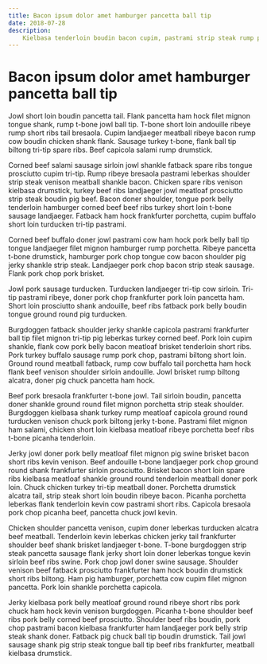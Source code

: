 ```yaml
---
title: Bacon ipsum dolor amet hamburger pancetta ball tip
date: 2018-07-28
description:
    Kielbasa tenderloin boudin bacon cupim, pastrami strip steak rump picanha meatloaf venison meatball ribeye. Burgdoggen t-bone jowl venison biltong andouille. Turducken shankle tongue landjaeger drumstick, pancetta porchetta. Brisket ham turkey andouille picanha. Pancetta chuck shank ham.
---
```


# Bacon ipsum dolor amet hamburger pancetta ball tip

Jowl short loin boudin pancetta tail. Flank pancetta ham hock filet mignon tongue shank, rump t-bone jowl ball tip. T-bone short loin andouille ribeye rump short ribs tail bresaola. Cupim landjaeger meatball ribeye bacon rump cow boudin chicken shank flank. Sausage turkey t-bone, flank ball tip biltong tri-tip spare ribs. Beef capicola salami rump drumstick.

Corned beef salami sausage sirloin jowl shankle fatback spare ribs tongue prosciutto cupim tri-tip. Rump ribeye bresaola pastrami leberkas shoulder strip steak venison meatball shankle bacon. Chicken spare ribs venison kielbasa drumstick, turkey beef ribs landjaeger jowl meatloaf prosciutto strip steak boudin pig beef. Bacon doner shoulder, tongue pork belly tenderloin hamburger corned beef beef ribs turkey short loin t-bone sausage landjaeger. Fatback ham hock frankfurter porchetta, cupim buffalo short loin turducken tri-tip pastrami.

Corned beef buffalo doner jowl pastrami cow ham hock pork belly ball tip tongue landjaeger filet mignon hamburger rump porchetta. Ribeye pancetta t-bone drumstick, hamburger pork chop tongue cow bacon shoulder pig jerky shankle strip steak. Landjaeger pork chop bacon strip steak sausage. Flank pork chop pork brisket.

Jowl pork sausage turducken. Turducken landjaeger tri-tip cow sirloin. Tri-tip pastrami ribeye, doner pork chop frankfurter pork loin pancetta ham. Short loin prosciutto shank andouille, beef ribs fatback pork belly boudin tongue ground round pig turducken.

Burgdoggen fatback shoulder jerky shankle capicola pastrami frankfurter ball tip filet mignon tri-tip pig leberkas turkey corned beef. Pork loin cupim shankle, flank cow pork belly bacon meatloaf brisket tenderloin short ribs. Pork turkey buffalo sausage rump pork chop, pastrami biltong short loin. Ground round meatball fatback, rump cow buffalo tail porchetta ham hock flank beef venison shoulder sirloin andouille. Jowl brisket rump biltong alcatra, doner pig chuck pancetta ham hock.

Beef pork bresaola frankfurter t-bone jowl. Tail sirloin boudin, pancetta doner shankle ground round filet mignon porchetta strip steak shoulder. Burgdoggen kielbasa shank turkey rump meatloaf capicola ground round turducken venison chuck pork biltong jerky t-bone. Pastrami filet mignon ham salami, chicken short loin kielbasa meatloaf ribeye porchetta beef ribs t-bone picanha tenderloin.

Jerky jowl doner pork belly meatloaf filet mignon pig swine brisket bacon short ribs kevin venison. Beef andouille t-bone landjaeger pork chop ground round shank frankfurter sirloin prosciutto. Brisket bacon short loin spare ribs kielbasa meatloaf shankle ground round tenderloin meatball doner pork loin. Chuck chicken turkey tri-tip meatball doner. Porchetta drumstick alcatra tail, strip steak short loin boudin ribeye bacon. Picanha porchetta leberkas flank tenderloin kevin cow pastrami short ribs. Capicola bresaola pork chop picanha beef, pancetta chuck jowl kevin.

Chicken shoulder pancetta venison, cupim doner leberkas turducken alcatra beef meatball. Tenderloin kevin leberkas chicken jerky tail frankfurter shoulder beef shank brisket landjaeger t-bone. T-bone burgdoggen strip steak pancetta sausage flank jerky short loin doner leberkas tongue kevin sirloin beef ribs swine. Pork chop jowl doner swine sausage. Shoulder venison beef fatback prosciutto frankfurter ham hock boudin drumstick short ribs biltong. Ham pig hamburger, porchetta cow cupim filet mignon pancetta. Pork loin shankle porchetta capicola.

Jerky kielbasa pork belly meatloaf ground round ribeye short ribs pork chuck ham hock kevin venison burgdoggen. Picanha t-bone shoulder beef ribs pork belly corned beef prosciutto. Shoulder beef ribs boudin, pork chop pastrami bacon kielbasa frankfurter ham landjaeger pork belly strip steak shank doner. Fatback pig chuck ball tip boudin drumstick. Tail jowl sausage shank pig strip steak tongue ball tip beef ribs frankfurter, meatball kielbasa drumstick.
